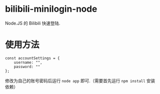 # bilibili-minilogin-node
Node.JS 的 Bilibili 快速登陆.

# 使用方法
```
const accountSettings = {
    username: "",
    password: ""
};
```
修改为自己的账号密码后运行 `node app` 即可.（需要首先运行 `npm install` 安装依赖）
